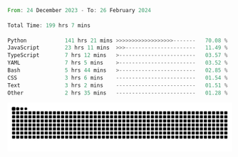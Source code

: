 <!--START_SECTION:waka-->

```rust
From: 24 December 2023 - To: 26 February 2024

Total Time: 199 hrs 7 mins

Python            141 hrs 21 mins >>>>>>>>>>>>>>>>>>-------   70.08 %
JavaScript        23 hrs 11 mins  >>>----------------------   11.49 %
TypeScript        7 hrs 12 mins   >------------------------   03.57 %
YAML              7 hrs 5 mins    >------------------------   03.52 %
Bash              5 hrs 44 mins   >------------------------   02.85 %
CSS               3 hrs 6 mins    -------------------------   01.54 %
Text              3 hrs 2 mins    -------------------------   01.51 %
Other             2 hrs 35 mins   -------------------------   01.28 %
```

<!--END_SECTION:waka-->


<picture>
  <source media="(prefers-color-scheme: dark)" srcset="https://raw.githubusercontent.com/jeerawut97/jeerawut97/output/github-contribution-grid-snake.svg">
  <img alt="github contribution grid snake animation" src="https://raw.githubusercontent.com/jeerawut97/jeerawut97/output/github-contribution-grid-snake.svg">
</picture>
